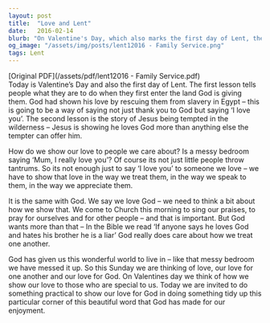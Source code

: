 ```yaml
---
layout: post
title:  "Love and Lent"
date:   2016-02-14
blurb: "On Valentine's Day, which also marks the first day of Lent, the sermon explores the concept of love. It emphasizes the importance of showing love through actions, not just words. It also highlights the need to show love for God by caring for the world He has given us."
og_image: "/assets/img/posts/lent12016 - Family Service.png"
tags: Lent
---
```

[Original PDF](/assets/pdf/lent12016 - Family Service.pdf)    
Today is Valentine’s Day and also the first day of Lent. The first lesson tells people what they are to do when they first enter the land God is giving them. God had shown his love by rescuing them from slavery in Egypt – this is going to be a way of saying not just thank you to God but saying ‘I love you’. The second lesson is the story of Jesus being tempted in the wilderness – Jesus is showing he loves God more than anything else the tempter can offer him.

How do we show our love to people we care about? Is a messy bedroom saying ‘Mum, I really love you’? Of course its not just little people throw tantrums. So its not enough just to say ‘I love you’ to someone we love – we have to show that love in the way we treat them, in the way we speak to them, in the way we appreciate them.

It is the same with God. We say we love God – we need to think a bit about how we show that. We come to Church this morning to sing our praises, to pray for ourselves and for other people – and that is important. But God wants more than that – In the Bible we read ‘If anyone says he loves God and hates his brother he is a liar’ God really does care about how we treat one another.

God has given us this wonderful world to live in – like that messy bedroom we have messed it up. So this Sunday we are thinking of love, our love for one another and our love for God. On Valentines day we think of how we show our love to those who are special to us. Today we are invited to do something practical to show our love for God in doing something tidy up this particular corner of this beautiful word that God has made for our enjoyment.
